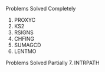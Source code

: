 Problems Solved Completely
1. PROXYC
2. KS2
3. RSIGNS
4. CHFING
5. SUMAGCD
6. LENTMO

Problems Solved Partially
7. INTRPATH

